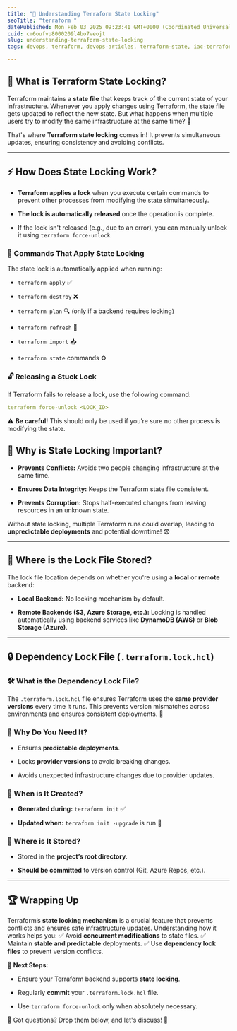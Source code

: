 ```yaml
---
title: "🔐 Understanding Terraform State Locking"
seoTitle: "terraform "
datePublished: Mon Feb 03 2025 09:23:41 GMT+0000 (Coordinated Universal Time)
cuid: cm6oufvp8000209l4bo7veojt
slug: understanding-terraform-state-locking
tags: devops, terraform, devops-articles, terraform-state, iac-terraform-devops-aws

---
```


## 🚀 What is Terraform State Locking?

Terraform maintains a **state file** that keeps track of the current state of your infrastructure. Whenever you apply changes using Terraform, the state file gets updated to reflect the new state. But what happens when multiple users try to modify the same infrastructure at the same time? 🤔

That's where **Terraform state locking** comes in! It prevents simultaneous updates, ensuring consistency and avoiding conflicts.

---

## ⚡ How Does State Locking Work?

* **Terraform applies a lock** when you execute certain commands to prevent other processes from modifying the state simultaneously.
    
* **The lock is automatically released** once the operation is complete.
    
* If the lock isn't released (e.g., due to an error), you can manually unlock it using `terraform force-unlock`.
    

### 🔧 Commands That Apply State Locking

The state lock is automatically applied when running:

* `terraform apply` ✅
    
* `terraform destroy` ❌
    
* `terraform plan` 🔍 (only if a backend requires locking)
    
* `terraform refresh` 🔄
    
* `terraform import` 📥
    
* `terraform state` commands ⚙️
    

### 🔓 Releasing a Stuck Lock

If Terraform fails to release a lock, use the following command:

```yaml
terraform force-unlock <LOCK_ID>
```

⚠️ **Be careful!** This should only be used if you’re sure no other process is modifying the state.

## 🚨 Why is State Locking Important?

* **Prevents Conflicts:** Avoids two people changing infrastructure at the same time.
    
* **Ensures Data Integrity:** Keeps the Terraform state file consistent.
    
* **Prevents Corruption:** Stops half-executed changes from leaving resources in an unknown state.
    

Without state locking, multiple Terraform runs could overlap, leading to **unpredictable deployments** and potential downtime! 😨

---

## 📍 Where is the Lock File Stored?

The lock file location depends on whether you're using a **local** or **remote** backend:

* **Local Backend:** No locking mechanism by default.
    
* **Remote Backends (S3, Azure Storage, etc.):** Locking is handled automatically using backend services like **DynamoDB (AWS)** or **Blob Storage (Azure)**.
    

---

## 🔒 Dependency Lock File (`.terraform.lock.hcl`)

### 🛠️ What is the Dependency Lock File?

The `.terraform.lock.hcl` file ensures Terraform uses the **same provider versions** every time it runs. This prevents version mismatches across environments and ensures consistent deployments. 🔄

### 🎯 Why Do You Need It?

* Ensures **predictable deployments**.
    
* Locks **provider versions** to avoid breaking changes.
    
* Avoids unexpected infrastructure changes due to provider updates.
    

### 📌 When is It Created?

* **Generated during:** `terraform init` ✅
    
* **Updated when:** `terraform init -upgrade` is run 🔄
    

### 📂 Where is It Stored?

* Stored in the **project’s root directory**.
    
* **Should be committed** to version control (Git, Azure Repos, etc.).
    

---

## 🏆 Wrapping Up

Terraform’s **state locking mechanism** is a crucial feature that prevents conflicts and ensures safe infrastructure updates. Understanding how it works helps you: ✅ Avoid **concurrent modifications** to state files. ✅ Maintain **stable and predictable** deployments. ✅ Use **dependency lock files** to prevent version conflicts.

🌟 **Next Steps:**

* Ensure your Terraform backend supports **state locking**.
    
* Regularly **commit** your `.terraform.lock.hcl` file.
    
* Use `terraform force-unlock` only when absolutely necessary.
    

💬 Got questions? Drop them below, and let's discuss! 🚀